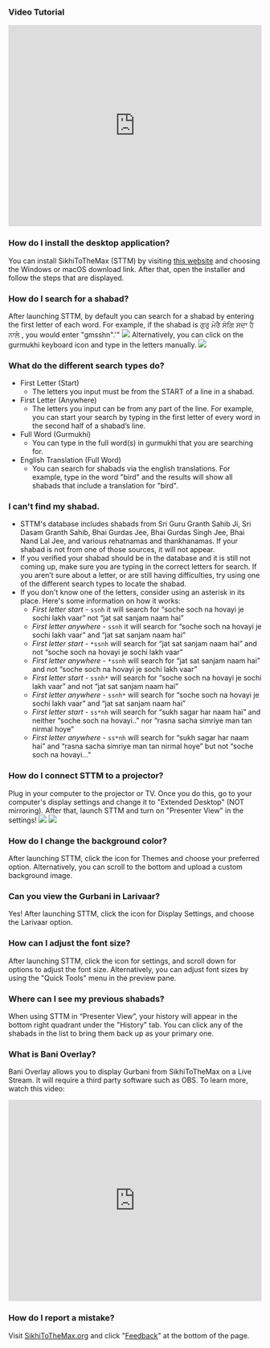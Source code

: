 ###  Video Tutorial

<div class="video-wrapper"><iframe width="100%" height="400px" src="https://www.youtube.com/embed/ZDX8nPkDBSc" frameborder="0" allow="autoplay; encrypted-media" allowfullscreen=""></iframe></div>

### How do I install the desktop application?

You can install SikhiToTheMax (STTM) by visiting [this website](https://khalisfoundation.org/portfolio/sikhitothemax-everywhere/) and choosing the Windows or macOS download link. After that, open the installer and follow the steps that are displayed.

### How do I search for a shabad?

After launching STTM, by default you can search for a shabad by entering the first letter of each word. For example, if the shabad is ਗੁਰੁ ਮੇਰੈ ਸੰਗਿ ਸਦਾ ਹੈ ਨਾਲੇ , you would enter "gmsshn".'" ![](https://www.sikhitothemax.org/assets/images/help/desktop-search-ex.png) Alternatively, you can click on the gurmukhi keyboard icon and type in the letters manually. ![](https://www.sikhitothemax.org/assets/images/help/desktop-keyboard.png)

### What do the different search types do?

*   First Letter (Start)
    *   The letters you input must be from the START of a line in a shabad.
*   First Letter (Anywhere)
    *   The letters you input can be from any part of the line. For example, you can start your search by typing in the first letter of every word in the second half of a shabad’s line.
*   Full Word (Gurmukhi)
    *   You can type in the full word(s) in gurmukhi that you are searching for.
*   English Translation (Full Word)
    *   You can search for shabads via the english translations. For example, type in the word "bird" and the results will show all shabads that include a translation for "bird".

### I can't find my shabad.

*   STTM's database includes shabads from Sri Guru Granth Sahib Ji, Sri Dasam Granth Sahib, Bhai Gurdas Jee, Bhai Gurdas Singh Jee, Bhai Nand Lal Jee, and various rehatnamas and thankhanamas. If your shabad is not from one of those sources, it will not appear.
*   If you verified your shabad should be in the database and it is still not coming up, make sure you are typing in the correct letters for search. If you aren’t sure about a letter, or are still having difficulties, try using one of the different search types to locate the shabad.
*   If you don't know one of the letters, consider using an asterisk in its place. Here's some information on how it works:
    *   *First letter start* - 
        `ssnh` it will search for “soche soch na hovayi je sochi lakh vaar”  not “jat sat sanjam naam hai”
    *   *First letter anywhere* - 
        `ssnh` it will search for “soche soch na hovayi je sochi lakh vaar” and “jat sat sanjam naam hai”
    *   *First letter start* - 
        `*ssnh` will search for “jat sat sanjam naam hai” and not “soche soch na hovayi je sochi lakh vaar”
    *   *First letter anywhere* - 
        `*ssnh` will search for “jat sat sanjam naam hai” and not “soche soch na hovayi je sochi lakh vaar”
    *   *First letter start* - 
        `ssnh*` will search for “soche soch na hovayi je sochi lakh vaar” and not  “jat sat sanjam naam hai”
    *   *First letter anywhere* - 
        `ssnh*` will search for “soche soch na hovayi je sochi lakh vaar” and  “jat sat sanjam naam hai”
    *   *First letter start* - 
        `ss*nh` will search for “sukh sagar har naam hai” and neither “soche soch na hovayi..” nor “rasna sacha simriye man tan nirmal hoye”
    *   *First letter anywhere* - 
        `ss*nh` will search for “sukh sagar har naam hai” and “rasna sacha simriye man tan nirmal hoye” but not “soche soch na hovayi…”

### How do I connect STTM to a projector?

Plug in your computer to the projector or TV. Once you do this, go to your computer's display settings and change it to "Extended Desktop" (NOT mirroring). After that, launch STTM and turn on "Presenter View" in the settings! ![](https://www.sikhitothemax.org/assets/images/help/desktop-extend-pc.png) ![](https://www.sikhitothemax.org/assets/images/help/desktop-extend-mac.png)

### How do I change the background color?

After launching STTM, click the icon for Themes and choose your preferred option. Alternatively, you can scroll to the bottom and upload a custom background image.

### Can you view the Gurbani in Larivaar?

Yes! After launching STTM, click the icon for Display Settings, and choose the Larivaar option. 

### How can I adjust the font size?

After launching STTM, click the icon for settings, and scroll down for options to adjust the font size. Alternatively, you can adjust font sizes by using the "Quick Tools" menu in the preview pane. 

### Where can I see my previous shabads?

When using STTM in “Presenter View”, your history will appear in the bottom right quadrant under the "History" tab. You can click any of the shabads in the list to bring them back up as your primary one.

### What is Bani Overlay?

Bani Overlay allows you to display Gurbani from SikhiToTheMax on a Live Stream. It will require a third party software such as OBS. To learn more, watch this video: 

<div class="video-wrapper"><iframe width="100%" height="400px" src="https://www.youtube.com/embed/WrckmAcwboM" frameborder="0" allow="autoplay; encrypted-media" allowfullscreen=""></iframe></div>

### How do I report a mistake?

Visit [SikhiToTheMax.org](https://sikhitothemax.org) and click "[Feedback](https://goo.gl/plk23h)" at the bottom of the page.
